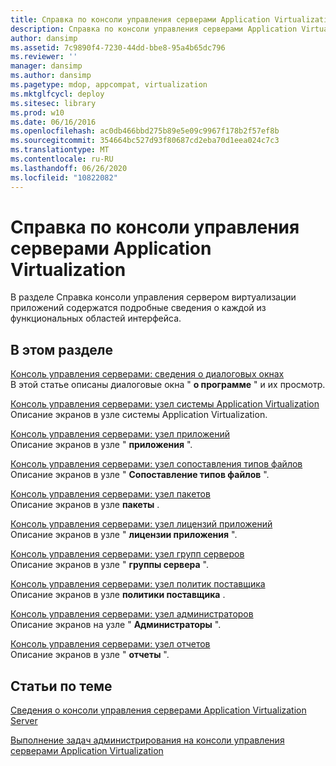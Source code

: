 ```yaml
---
title: Справка по консоли управления серверами Application Virtualization
description: Справка по консоли управления серверами Application Virtualization
author: dansimp
ms.assetid: 7c9890f4-7230-44dd-bbe8-95a4b65dc796
ms.reviewer: ''
manager: dansimp
ms.author: dansimp
ms.pagetype: mdop, appcompat, virtualization
ms.mktglfcycl: deploy
ms.sitesec: library
ms.prod: w10
ms.date: 06/16/2016
ms.openlocfilehash: ac0db466bbd275b89e5e09c9967f178b2f57ef8b
ms.sourcegitcommit: 354664bc527d93f80687cd2eba70d1eea024c7c3
ms.translationtype: MT
ms.contentlocale: ru-RU
ms.lasthandoff: 06/26/2020
ms.locfileid: "10822082"
---
```

# Справка по консоли управления серверами Application Virtualization


В разделе Справка консоли управления сервером виртуализации приложений содержатся подробные сведения о каждой из функциональных областей интерфейса.

## В этом разделе


<a href="" id="server-management-console--about-dialog-boxes"></a>[Консоль управления серверами: сведения о диалоговых окнах](server-management-console-about-dialog-boxes.md)  
В этой статье описаны диалоговые окна " **о программе** " и их просмотр.

<a href="" id="server-management-console--application-virtualization-system-node"></a>[Консоль управления серверами: узел системы Application Virtualization](server-management-console-application-virtualization-system-node.md)  
Описание экранов в узле системы Application Virtualization.

<a href="" id="server-management-console--applications-node"></a>[Консоль управления серверами: узел приложений](server-management-console-applications-node.md)  
Описание экранов в узле " **приложения** ".

<a href="" id="server-management-console--file-type-associations-node"></a>[Консоль управления серверами: узел сопоставления типов файлов](server-management-console-file-type-associations-node.md)  
Описание экранов в узле " **Сопоставление типов файлов** ".

<a href="" id="server-management-console--packages-node"></a>[Консоль управления серверами: узел пакетов](server-management-console-packages-node.md)  
Описание экранов в узле **пакеты** .

<a href="" id="server-management-console--application-licenses-node"></a>[Консоль управления серверами: узел лицензий приложений](server-management-console-application-licenses-node.md)  
Описание экранов в узле " **лицензии приложения** ".

<a href="" id="server-management-console--server-groups-node"></a>[Консоль управления серверами: узел групп серверов](server-management-console-server-groups-node.md)  
Описание экранов в узле " **группы сервера** ".

<a href="" id="server-management-console--provider-policies-node"></a>[Консоль управления серверами: узел политик поставщика](server-management-console-provider-policies-node.md)  
Описание экранов в узле **политики поставщика** .

<a href="" id="server-management-console--administrators-node"></a>[Консоль управления серверами: узел администраторов](server-management-console-administrators-node.md)  
Описание экранов на узле " **Администраторы** ".

<a href="" id="server-management-console--reports-node"></a>[Консоль управления серверами: узел отчетов](server-management-console-reports-node.md)  
Описание экранов в узле " **отчеты** ".

## Статьи по теме


[Сведения о консоли управления серверами Application Virtualization Server](about-the-application-virtualization-server-management-console.md)

[Выполнение задач администрирования на консоли управления серверами Application Virtualization](how-to-perform-administrative-tasks-in-the-application-virtualization-server-management-console.md)

 

 





